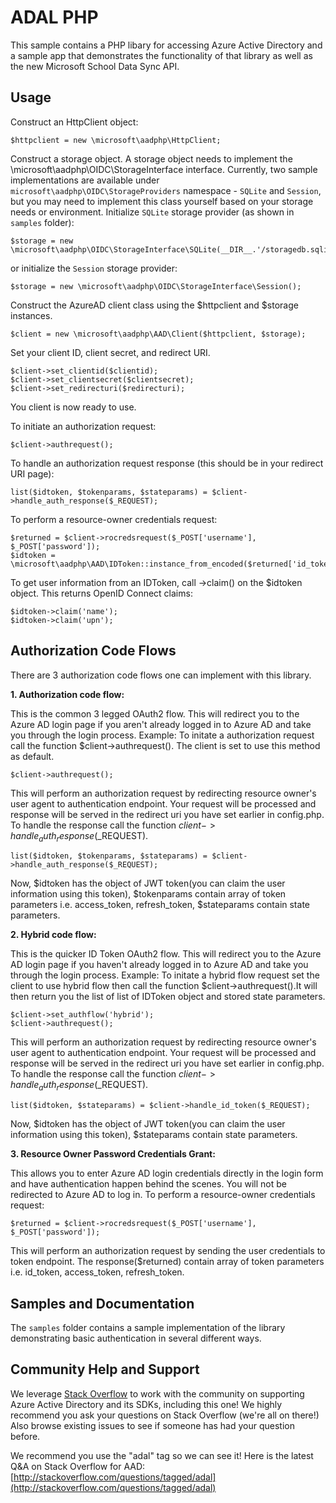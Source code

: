 # ADAL PHP
This sample contains a PHP libary for accessing Azure Active Directory and a sample app that demonstrates the functionality of that library as well as the new Microsoft School Data Sync API.

## Usage
Construct an HttpClient object:
```
$httpclient = new \microsoft\aadphp\HttpClient;
```
Construct a storage object. A storage object needs to implement the \microsoft\aadphp\OIDC\StorageInterface interface. Currently, two sample implementations are available under `microsoft\aadphp\OIDC\StorageProviders` namespace - `SQLite` and `Session`, but you may need to implement this class yourself based on your storage needs or environment.
Initialize `SQLite` storage provider (as shown in `samples` folder):
```
$storage = new \microsoft\aadphp\OIDC\StorageInterface\SQLite(__DIR__.'/storagedb.sqlite');
```
or initialize the `Session` storage provider:
```
$storage = new \microsoft\aadphp\OIDC\StorageInterface\Session();
```
Construct the AzureAD client class using the $httpclient and $storage instances.
```
$client = new \microsoft\aadphp\AAD\Client($httpclient, $storage);
```
Set your client ID, client secret, and redirect URI.
```
$client->set_clientid($clientid);
$client->set_clientsecret($clientsecret);
$client->set_redirecturi($redirecturi);
```

You client is now ready to use.

To initiate an authorization request:
```
$client->authrequest();
```

To handle an authorization request response (this should be in your redirect URI page):
```
list($idtoken, $tokenparams, $stateparams) = $client->handle_auth_response($_REQUEST);
```

To perform a resource-owner credentials request:
```
$returned = $client->rocredsrequest($_POST['username'], $_POST['password']);
$idtoken = \microsoft\aadphp\AAD\IDToken::instance_from_encoded($returned['id_token']);
```

To get user information from an IDToken, call ->claim() on the $idtoken object. This returns OpenID Connect claims:
```
$idtoken->claim('name');
$idtoken->claim('upn');
```
## Authorization Code Flows
  There are 3 authorization code flows one can implement with this library. 

**1. Authorization code flow:**

  This is the common 3 legged OAuth2 flow. This will redirect you to the Azure AD login page if you aren't already logged in to Azure AD and take you through the login process.
  Example:
  To initate a authorization request call the function $client->authrequest(). The client is set to use this method as default.
```
$client->authrequest();
```
  This will perform an authorization request by redirecting resource owner's user agent to authentication endpoint. Your request will be processed and response will be served in the redirect uri you have set earlier in config.php.
  To handle the response call the function $client->handle_auth_response($_REQUEST).
```
list($idtoken, $tokenparams, $stateparams) = $client->handle_auth_response($_REQUEST);
```
  Now, $idtoken has the object of JWT token(you can claim the user information using this token), $tokenparams contain array of token parameters i.e. access_token, refresh_token, $stateparams contain state parameters.

**2. Hybrid code flow:**

  This is the quicker ID Token OAuth2 flow. This will redirect you to the Azure AD login page if you haven't already logged in to Azure AD and take you through the login process.
  Example:
  To initate a hybrid flow request set the client to use hybrid flow then call the function $client->authrequest().It will then return you the list of list of IDToken object and stored state parameters.
```
$client->set_authflow('hybrid');
$client->authrequest();
```
  This will perform an authorization request by redirecting resource owner's user agent to authentication endpoint. Your request will be processed and response will be served in the redirect uri you have set earlier in config.php.
  To handle the response call the function $client->handle_auth_response($_REQUEST).
```
list($idtoken, $stateparams) = $client->handle_id_token($_REQUEST);
```
  Now, $idtoken has the object of JWT token(you can claim the user information using this token), $stateparams contain state parameters.

**3. Resource Owner Password Credentials Grant:**

  This allows you to enter Azure AD login credentials directly in the login form and have authentication happen behind the scenes. You will not be redirected to Azure AD to log in.
  To perform a resource-owner credentials request:
```
$returned = $client->rocredsrequest($_POST['username'], $_POST['password']);
```
  This will perform an authorization request by sending the user credentials to token endpoint. The response($returned) contain array of token parameters i.e. id_token, access_token, refresh_token.

## Samples and Documentation
The `samples` folder contains a sample implementation of the library demonstrating basic authentication in several different ways.

## Community Help and Support
We leverage [Stack Overflow](http://stackoverflow.com/) to work with the community on supporting Azure Active Directory and its SDKs, including this one! We highly recommend you ask your questions on Stack Overflow (we're all on there!) Also browse existing issues to see if someone has had your question before.

We recommend you use the "adal" tag so we can see it! Here is the latest Q&A on Stack Overflow for AAD: [http://stackoverflow.com/questions/tagged/adal](http://stackoverflow.com/questions/tagged/adal)

